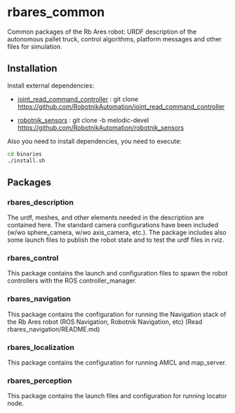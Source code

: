 # rbares_common

Common packages of the Rb Ares robot: URDF description of the autonomous pallet truck, control algorithms, platform messages and other files for simulation.

## Installation

Install external dependencies:

- [joint_read_command_controller](https://github.com/RobotnikAutomation/joint_read_command_controller) : git clone https://github.com/RobotnikAutomation/joint_read_command_controller

- [robotnik_sensors](https://github.com/RobotnikAutomation/robotnik_sensors) : git clone -b melodic-devel https://github.com/RobotnikAutomation/robotnik_sensors

Also you need to install dependencies, you need to execute:

```bash
cd binaries
./install.sh
```

## Packages

### rbares_description

The urdf, meshes, and other elements needed in the description are contained here. The standard camera configurations have been included (w/wo sphere_camera, w/wo axis_camera, etc.). The package includes also some launch files to publish the robot state and to test the urdf files in rviz.

### rbares_control

This package contains the launch and configuration files to spawn the robot controllers with the ROS controller_manager.

### rbares_navigation

This package contains the configuration for running the Navigation stack of the Rb Ares robot (ROS Navigation, Robotnik Navigation, etc) (Read rbares_navigation/README.md)

### rbares_localization

This package contains the configuration for running AMCL and map_server.

### rbares_perception

This package contains the launch files and configuration for running locator node.

